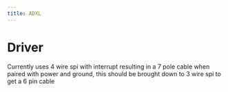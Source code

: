 ```yaml
---
title: ADXL
---
```

# Driver

Currently uses 4 wire spi with interrupt resulting in a 7 pole cable when paired with power and ground,
this should be brought down to 3 wire spi to get a 6 pin cable
